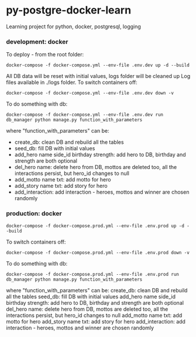 # py-postgre-docker-learn
Learning project for python, docker, postgresql, logging
### development: docker
To deploy - from the root folder:
```Linux Kernel Module
docker-compose -f docker-compose.yml --env-file .env.dev up -d --build
```
All DB data will be reset with initial values, logs folder will be cleaned up
Log files available in ./logs folder.
To switch containers off:
```Linux Kernel Module
docker-compose -f docker-compose.yml --env-file .env.dev down -v
```
To do something with db:
```Linux Kernel Module
docker-compose -f docker-compose.yml --env-file .env.dev run db_manager python manage.py function_with_parameters
```
where "function_with_parameters" can be:
- create_db: clean DB and rebuild all the tables
- seed_db: fill DB with initial values
- add_hero name side_id birthday strength: add hero to DB, birthday and strength are both optional
- del_hero name: delete hero from DB, mottos are deleted too, all the interactions persist, but hero_id changes to null
- add_motto name txt: add motto for hero
- add_story name txt: add story for hero
- add_interaction: add interaction - heroes, mottos and winner are chosen randomly
### production: docker
```Linux Kernel Module
docker-compose -f docker-compose.prod.yml --env-file .env.prod up -d --build
```
To switch containers off:
```Linux Kernel Module
docker-compose -f docker-compose.prod.yml --env-file .env.prod down -v
```
To do something with db:
```Linux Kernel Module
docker-compose -f docker-compose.prod.yml --env-file .env.prod run db_manager python manage.py function_with_parameters
```
where "function_with_parameters" can be:
create_db: clean DB and rebuild all the tables
seed_db: fill DB with initial values
add_hero name side_id birthday strength: add hero to DB, birthday and strength are both optional
del_hero name: delete hero from DB, mottos are deleted too, all the interactions persist, but hero_id changes to null
add_motto name txt: add motto for hero
add_story name txt: add story for hero
add_interaction: add interaction - heroes, mottos and winner are chosen randomly

